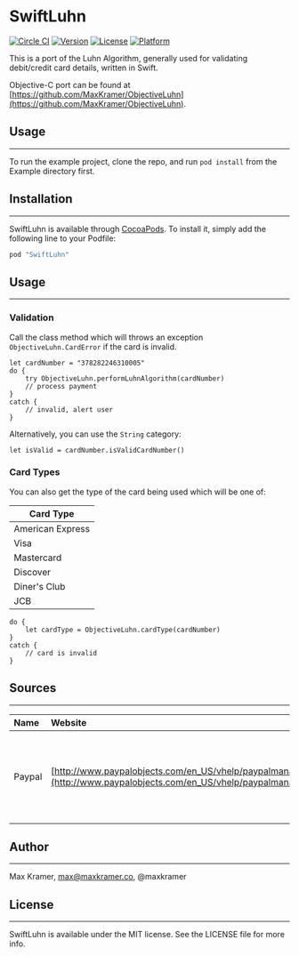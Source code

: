 # SwiftLuhn

[![Circle CI](https://circleci.com/gh/MaxKramer/SwiftLuhn.svg?style=svg)](https://circleci.com/gh/MaxKramer/SwiftLuhn)
[![Version](https://img.shields.io/cocoapods/v/SwiftLuhn.svg?style=flat)](http://cocoapods.org/pods/SwiftLuhn)
[![License](https://img.shields.io/cocoapods/l/SwiftLuhn.svg?style=flat)](http://cocoapods.org/pods/SwiftLuhn)
[![Platform](https://img.shields.io/cocoapods/p/SwiftLuhn.svg?style=flat)](http://cocoapods.org/pods/SwiftLuhn)

This is a port of the Luhn Algorithm, generally used for validating debit/credit card details, written in Swift.

Objective-C port can be found at [https://github.com/MaxKramer/ObjectiveLuhn](https://github.com/MaxKramer/ObjectiveLuhn).

## Usage
---
To run the example project, clone the repo, and run `pod install` from the Example directory first.

## Installation
---
SwiftLuhn is available through [CocoaPods](http://cocoapods.org). To install
it, simply add the following line to your Podfile:

```ruby
pod "SwiftLuhn"
```

## Usage
---

### Validation

    
Call the class method which will throws an exception `ObjectiveLuhn.CardError` if the card is invalid.

```
let cardNumber = "378282246310005"
do {
    try ObjectiveLuhn.performLuhnAlgorithm(cardNumber)
    // process payment
}
catch {
    // invalid, alert user
}
```

Alternatively, you can use the `String` category:

```
let isValid = cardNumber.isValidCardNumber()
```

### Card Types

You can also get the type of the card being used which will be one of:

|Card Type|
|-------------|
|American Express|
|Visa|
|Mastercard|
|Discover|
|Diner's Club|
|JCB|

```
do {
    let cardType = ObjectiveLuhn.cardType(cardNumber)
}
catch {
	// card is invalid
}
```
## Sources
---
|Name|Website|Reason|
|:---|:------|:-----|
|Paypal|[http://www.paypalobjects.com/en_US/vhelp/paypalmanager_help/credit_card_numbers.htm](http://www.paypalobjects.com/en_US/vhelp/paypalmanager_help/credit_card_numbers.htm)|List of valid credit card numbers for the unit tests|

## Author
---
Max Kramer, max@maxkramer.co, @maxkramer

## License
---
SwiftLuhn is available under the MIT license. See the LICENSE file for more info.
